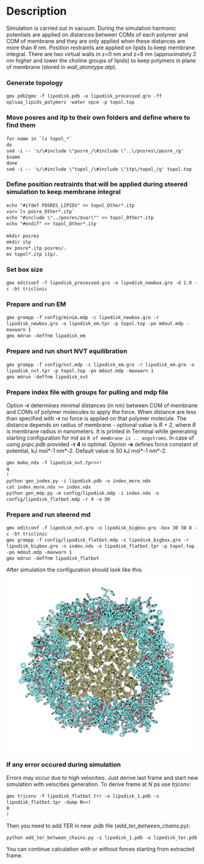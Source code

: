 # Description

Simulation is carried out in vacuum. During the simulation harmonic potentials are applied on distances between COMs of each polymer and COM of membrane and they are only applied when these distances are more than *R* nm. Position restraints are applied on lipids to keep membrane integral. There are two virtual walls in z=0 nm and z=8 nm (approximately 2 nm higher and lower the choline groups of lipids) to keep polymers in plane of membrane (stored in *wall_atomtype.atp*).

### Generate topology
```
gmx pdb2gmx -f lipodisk.pdb -o lipodisk_processed.gro -ff oplsaa_lipids_polymers -water spce -p topol.top
```
### Move posres and itp to their own folders and define where to find them
```
for name in `ls topol_*`
do
sed -i -- 's/\#include \"posre_/\#include \"..\/posres\/posre_/g' $name
done
sed -i -- 's/\#include \"topol_/\#include \"itp\/topol_/g' topol.top
```
### Define position restraints that will be applied during steered simulation to keep membrane integral
```
echo "#ifdef POSRES_LIPIDS" >> topol_Other*.itp
var=`ls posre_Other*.itp`
echo "#include \"../posres/$var\"" >> topol_Other*.itp
echo "#endif" >> topol_Other*.itp

mkdir posres
mkdir itp
mv posre*.itp posres/.
mv topol*.itp itp/.
```
### Set box size
```
gmx editconf -f lipodisk_processed.gro -o lipodisk_newbox.gro -d 1.0 -c -bt triclinic
```
### Prepare and run EM
```
gmx grompp -f config/minim.mdp -c lipodisk_newbox.gro -r lipodisk_newbox.gro -o lipodisk_em.tpr -p topol.top -po mdout.mdp -maxwarn 1
gmx mdrun -deffnm lipodisk_em
```
### Prepare and run short NVT equilibration
```
gmx grompp -f config/nvt.mdp -c lipodisk_em.gro -r lipodisk_em.gro -o lipodisk_nvt.tpr -p topol.top -po mdout.mdp -maxwarn 1
gmx mdrun -deffnm lipodisk_nvt
```
### Prepare index file with groups for pulling and mdp file
Option **-r** determines minimal distances (in nm) between COM of membrane and COMs of polymer molecules to apply the force. When distance are less than specified with **-r** no force is applied on that polymer molecule. The distance depends on radius of membrane - optional value is *R + 2*, where *R* is membrane radius in  nanometers. It is printed in Terminal while generating starting configuration for md as `R of membrane is .. angstroms`. In case of using *popc.pdb* provided **-r 4** is optimal.
Oprion **-e** defines force constant of potential, kJ mol*-1 nm*-2. Default value is 50 kJ mol*-1 nm*-2.
```
gmx make_ndx -f lipodisk_nvt.tpr<<!
q
!
python gen_index.py -i lipodisk.pdb -o index_more.ndx
cat index_more.ndx >> index.ndx
python gen_mdp.py -m config/lipodisk.mdp -i index.ndx -o config/lipodisk_flatbot.mdp -r 4 -e 50
```

### Prepare and run steered md
```
gmx editconf -f lipodisk_nvt.gro -o lipodisk_bigbox.gro -box 30 30 8 -c -bt triclinic
gmx grompp -f config/lipodisk_flatbot.mdp -c lipodisk_bigbox.gro -r lipodisk_bigbox.gro -n index.ndx -o lipodisk_flatbot.tpr -p topol.top -po mdout.mdp -maxwarn 1
gmx mdrun -deffnm lipodisk_flatbot
```
After simulation the configuration should look like this:
<p align="center">
  <img width="500" src="../images/after_steeredmd.png">
</p>

### If any error occured during simulation
Errors may occur due to high velocities. Just derive last frame and start new simulation with velocities generation.
To derive frame at *N* ps use *trjconv*:
```
gmx trjconv -f lipodisk_flatbot.trr -o lipodisk_1.pdb -s lipodisk_flatbot.tpr -dump N<<!
0
!
```
Then you need to add TER in new *.pdb* file (*add_ter_between_chains.py*):
```
python add_ter_between_chains.py -i lipodisk_1.pdb -o lipodisk_ter.pdb
```
You can continue calculation with or without forces starting from extracted frame.
